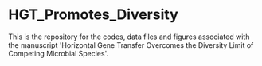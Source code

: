 # HGT_Promotes_Diversity

This is the repository for the codes, data files and figures associated with the manuscript 'Horizontal Gene Transfer Overcomes the Diversity Limit of Competing Microbial Species'.
